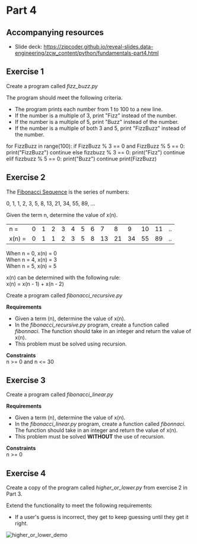 # Part 4

## Accompanying resources
* Slide deck: https://zipcoder.github.io/reveal-slides.data-engineering/zcw_content/python/fundamentals-part4.html

## Exercise 1

Create a program called *fizz_buzz.py*

The program should meet the following criteria.

* The program prints each number from 1 to 100 to a new line.
* If the number is a multiple of 3, print "Fizz" instead of the number.
* If the number is a multiple of 5, print "Buzz" instead of the number.
* If the number is a multiple of both 3 and 5, print "FizzBuzz" instead of the number.

for FizzBuzz in range(100):
	if FizzBuzz % 3 == 0 and FizzBuzz % 5 == 0:
		print("FizzBuzz")
		continue
	else fizzbuzz % 3 == 0:
		print("Fizz")
		continue
	elif fizzbuzz % 5 == 0:
		print("Buzz")
		continue
	print(FizzBuzz)	



## Exercise 2

The [Fibonacci Sequence](https://www.mathsisfun.com/numbers/fibonacci-sequence.html) is the series of numbers:

0, 1, 1, 2, 3, 5, 8, 13, 21, 34, 55, 89, ...

Given the term n, determine the value of x(n).

|         |   |   |   |   |   |   |   |    |    |    |    |    |    |
| ------- | - | - | - | - | - | - | - | -- | -- | -- | -- | -- | -- |
| n =     | 0 | 1 | 2 | 3 | 4 | 5 | 6 | 7  | 8  | 9  | 10 | 11 | .. |
| x(n) =  | 0 | 1 | 1 | 2 | 3 | 5 | 8 | 13 | 21 | 34 | 55 | 89 | .. |

When n = 0, x(n) = 0  
When n = 4, x(n) = 3  
When n = 5, x(n) = 5  

x(n) can be determined with the following rule:  
x(n) = x(n - 1) + x(n - 2)

Create a program called *fibonacci_recursive.py*

**Requirements**

* Given a term (n), determine the value of x(n).
* In the *fibonacci_recursive.py* program, create a function called *fibonnaci*. The function should take in an integer and return the value of x(n).
* This problem must be solved using recursion. 

**Constraints**  
n >= 0 and n <= 30

## Exercise 3

Create a program called *fibonacci_linear.py*

**Requirements**

* Given a term (n), determine the value of x(n).
* In the *fibonacci_linear.py* program, create a function called *fibonnaci*. The function should take in an integer and return the value of x(n).
* This problem must be solved **WITHOUT** the use of recursion. 

**Constraints**  
n >= 0

## Exercise 4 

Create a copy of the program called *higher_or_lower.py* from exercise 2 in Part 3.

Extend the functionality to meet the following requirements:
* If a user's guess is incorrect, they get to keep guessing until they get it right.

![higher_or_lower_demo](higher_or_lower_demo.gif)
